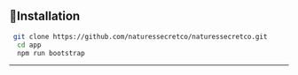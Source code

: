 <h2>🔨Installation</h2>


```bash
 git clone https://github.com/naturessecretco/naturessecretco.git
  cd app
  npm run bootstrap
```

---